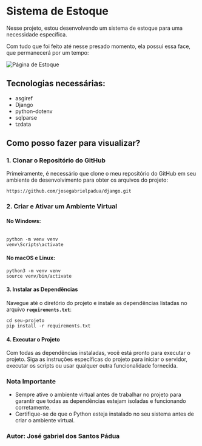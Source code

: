 # Sistema de Estoque

Nesse projeto, estou desenvolvendo um sistema de estoque para uma necessidade específica. 

Com tudo que foi feito até nesse presado momento, ela possui essa face, que permanecerá por um tempo:

![Página de Estoque](https://github.com/josegabrielpadua/django/assets/118117592/dd1aea9e-08bc-4412-b4fa-873ab97a194f)

## Tecnologias necessárias: 

* asgiref
* Django
* python-dotenv
* sqlparse
* tzdata

## Como posso fazer para visualizar? 

### 1. Clonar o Repositório do GitHub

Primeiramente, é necessário que clone o meu repositório do GitHub em seu ambiente de desenvolvimento para obter os arquivos do projeto:

```
https://github.com/josegabrielpadua/django.git
```


### 2. Criar e Ativar um Ambiente Virtual

#### No Windows:
```

python -m venv venv
venv\Scripts\activate
```

#### No macOS e Linux:

```
python3 -m venv venv
source venv/bin/activate
```

#### 3. Instalar as Dependências

Navegue até o diretório do projeto e instale as dependências listadas no arquivo **`requirements.txt`**:

```
cd seu-projeto
pip install -r requirements.txt
```

#### 4. Executar o Projeto

Com todas as dependências instaladas, você está pronto para executar o projeto. Siga as instruções específicas do projeto para iniciar o servidor, executar os scripts ou usar qualquer outra funcionalidade fornecida.

### Nota Importante

- Sempre ative o ambiente virtual antes de trabalhar no projeto para garantir que todas as dependências estejam isoladas e funcionando corretamente.
- Certifique-se de que o Python esteja instalado no seu sistema antes de criar o ambiente virtual.

### Autor: José gabriel dos Santos Pádua 
